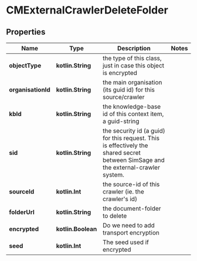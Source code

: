 
# CMExternalCrawlerDeleteFolder

## Properties
Name | Type | Description | Notes
------------ | ------------- | ------------- | -------------
**objectType** | **kotlin.String** | the type of this class, just in case this object is encrypted | 
**organisationId** | **kotlin.String** | the main organisation (its guid id) for this source/crawler | 
**kbId** | **kotlin.String** | the knowledge-base id of this context item, a guid-string | 
**sid** | **kotlin.String** | the security id (a guid) for this request.  This is effectively the shared secret between SimSage and the external-crawler system. | 
**sourceId** | **kotlin.Int** | the source-id of this crawler (ie. the crawler&#39;s id) | 
**folderUrl** | **kotlin.String** | the document-folder to delete | 
**encrypted** | **kotlin.Boolean** | Do we need to add transport encryption | 
**seed** | **kotlin.Int** | The seed used if encrypted | 




